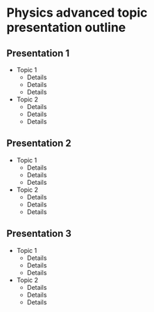 # Physics advanced topic presentation outline

## Presentation 1

* Topic 1
	* Details
	* Details
	* Details
* Topic 2
	* Details
	* Details
	* Details

## Presentation 2

* Topic 1
	* Details
	* Details
	* Details
* Topic 2
	* Details
	* Details
	* Details

## Presentation 3

* Topic 1
	* Details
	* Details
	* Details
* Topic 2
	* Details
	* Details
	* Details
